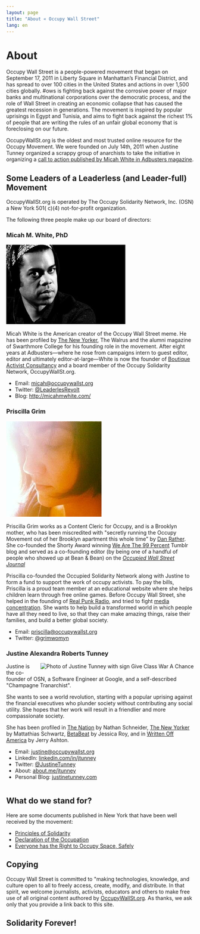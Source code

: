 ```yaml
---
layout: page
title: "About « Occupy Wall Street"
lang: en
---
```


# About

Occupy Wall Street is a people-powered movement that began on September 17,
2011 in Liberty Square in Manhattan’s Financial District, and has spread to
over 100 cities in the United States and actions in over 1,500 cities
globally. #ows is fighting back against the corrosive power of major banks and
multinational corporations over the democratic process, and the role of Wall
Street in creating an economic collapse that has caused the greatest recession
in generations. The movement is inspired by popular uprisings in Egypt and
Tunisia, and aims to fight back against the richest 1% of people that are
writing the rules of an unfair global economy that is foreclosing on our
future.

OccupyWallSt.org is the oldest and most trusted online resource for the Occupy
Movement. We were founded on July 14th, 2011 when Justine Tunney organized a
scrappy group of anarchists to take the initiative in organizing a
[call to action published by Micah White in Adbusters magazine](call-to-action).

## Some Leaders of a Leaderless (and Leader-full) Movement

OccupyWallSt.org is operated by The Occupy Solidarity Network, Inc. (OSN) a New
York 501( c)(4) not-for-profit organization.

The following three people make up our board of directors:

### Micah M. White, PhD

<img alt="Photo of Micah White" src="/assets/img/micah.jpg" class="rfloat">

Micah White is the American creator of the Occupy Wall Street meme. He has been
profiled by [The New Yorker](pre-occupied), The Walrus and the alumni magazine
of Swarthmore College for his founding role in the movement. After eight years
at Adbusters—where he rose from campaigns intern to guest editor, editor and
ultimately editor-at-large—White is now the founder of
[Boutique Activist Consultancy](boutique) and a board member of the Occupy
Solidarity Network, OccupyWallSt.org.

- Email: <micah@occupywallst.org>
- Twitter: [@LeaderlesRevolt](https://twitter.com/LeaderlesRevolt)
- Blog: <http://micahmwhite.com/>

[boutique]: http://micahmwhite.com/boutique-activist-consultancy/
[call-to-action]: https://www.adbusters.org/blogs/adbusters-blog/occupywallstreet.html
[pre-occupied]: http://www.newyorker.com/reporting/2011/11/28/111128fa_fact_schwartz?currentPage=all

<div style="clear:both"></div>

### Priscilla Grim

<img alt="Photo of Priscilla Grim" src="/assets/img/priscilla.jpg" class="rfloat">

Priscilla Grim works as a Content Cleric for Occupy, and is a Brooklyn mother,
who has been miscredited with "secretly running the Occupy Movement out of her
Brooklyn apartment this whole time" by [Dan Rather](dan-rather-article). She
co-founded the Shorty Award winning [We Are The 99 Percent](wearethe99percent)
Tumblr blog and served as a co-founding editor (by being one of a handful of
people who showed up at Bean & Bean) on the
*[Occupied Wall Street Journal](owsj)*

Priscilla co-founded the Occupied Solidarity Network along with Justine to form
a fund to support the work of occupy activists. To pay the bills, Priscilla is
a proud team member at an educational website where she helps children learn
through free online games. Before Occupy Wall Street, she helped in the
founding of [Real Punk Radio](http://realpunkradio.com), and tried to fight
[media concentration](media-concentration). She wants to help build a
transformed world in which people have all they need to live, so that they can
make amazing things, raise their families, and build a better global society.

- Email: <priscilla@occupywallst.org>
- Twitter: [@grimwomyn](https://twitter.com/grimwomyn)

[dan-rather-article]: http://www.mediaite.com/tv/dan-rather-force-behind-ows-is-a-woman-operating-out-of-her-apartment-in-new-york/
[media-concentration]: http://gothamist.com/2004/08/23/priscilla_grim_membership_advocacy_director_aivf.php
[owsj]: http://occupiedmedia.us/
[wearethe99percent]: http://wearethe99percent.tumblr.com/

<div style="clear:both"></div>

### Justine Alexandra Roberts Tunney

<img alt="Photo of Justine Tunney with sign Give Class War A Chance"
     src="//i.imgur.com/JalVSdXm.jpg"
     style="float:right;margin-left:1em;margin-bottom:1em">

Justine is the co-founder of OSN, a Software Engineer at Google, and a
self-described "Champagne Tranarchist".

She wants to see a world revolution, starting with a popular uprising against
the financial executives who plunder society without contributing any social
utility. She hopes that her work will result in a friendlier and more
compassionate society.

She has been profiled in [The Nation](breaking-up-with-occupy) by Nathan
Schneider, [The New Yorker](pre-occupied) by Mattathias Schwartz,
[BetaBeat](betabeat-militia) by Jessica Roy, and in
[Written Off America](occupy-eats-own) by Jerry Ashton.

- Email: <justine@occupywallst.org>
- LinkedIn: [linkedin.com/in/jtunney](http://www.linkedin.com/in/jtunney)
- Twitter: [@JustineTunney](https://twitter.com/JustineTunney)
- About: [about.me/jtunney](http://about.me/jtunney)
- Personal Blog: [justinetunney.com](http://justinetunney.com)

[betabeat-militia]: http://betabeat.com/2013/09/googler-wants-to-kickstart-a-nonviolent-occupy-wall-street-militia/
[breaking-up-with-occupy]: http://www.thenation.com/article/176142/breaking-occupy?page=full
[occupy-eats-own]: writtenoffamerica.com/occupy-eats-its-own-over-an-iconic-poster/
[pre-occupied]: http://www.newyorker.com/reporting/2011/11/28/111128fa_fact_schwartz?currentPage=all

<div style="clear:both"></div>

## What do we stand for?

Here are some documents published in New York that have been well received by the movement:

- [Principles of Solidarity](http://www.nycga.net/resources/principles-of-solidarity/)
- [Declaration of the Occupation](http://www.nycga.net/resources/declaration/)
- [Everyone has the Right to Occupy Space, Safely](http://occupywallst.org/article/everyone-has-right-occupy-space-safely/)

## Copying

Occupy Wall Street is committed to "making technologies, knowledge, and culture
open to all to freely access, create, modify, and distribute.  In that spirit,
we welcome journalists, activists, educators and others to make free use of all
original content authored by [OccupyWallSt.org](http://occupywallst.org/). As
thanks, we ask only that you provide a link back to this site.

## Solidarity Forever!
